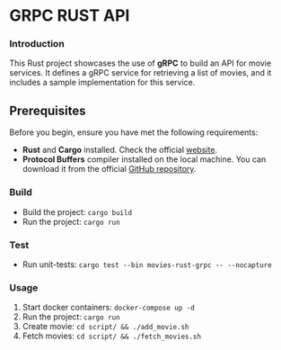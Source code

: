 # GRPC RUST API

### Introduction

This Rust project showcases the use of **gRPC** to build an API for movie services. It defines a gRPC service for retrieving a list of movies, and it includes a sample implementation for this service.

## Prerequisites

Before you begin, ensure you have met the following requirements:

- **Rust** and **Cargo** installed. Check the official [website](https://www.rust-lang.org/learn/get-started).
- **Protocol Buffers** compiler installed on the local machine. You can download it from the official [GitHub repository](https://github.com/protocolbuffers/protobuf/releases/tag/v24.2).

### Build

- Build the project: `cargo build`
- Run the project: `cargo run`

### Test

- Run unit-tests: `cargo test --bin movies-rust-grpc -- --nocapture`

### Usage

1. Start docker containers: `docker-compose up -d`
1. Run the project: `cargo run`
1. Create movie: `cd script/ && ./add_movie.sh`
1. Fetch movies: `cd script/ && ./fetch_movies.sh`
